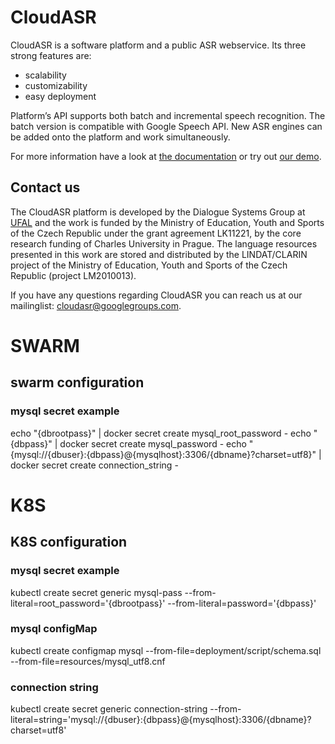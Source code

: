 CloudASR
========

CloudASR is a software platform and a public ASR webservice. Its three strong features are:
 - scalability
 - customizability
 - easy deployment

Platform’s API supports both batch and incremental speech recognition. The batch version is compatible with Google Speech API. New ASR engines can be added onto the platform and work simultaneously.

For more information have a look at [the documentation](http://www.cloudasr.com/documentation) or try out [our demo](http://www.cloudasr.com/demo).

## Contact us
The CloudASR platform is developed by the Dialogue Systems Group at [UFAL](http://ufal.mff.cuni.cz) and the work is funded by the Ministry of Education, Youth and Sports of the Czech Republic under the grant agreement LK11221, by the core research funding of Charles University in Prague. The language resources presented in this work are stored and distributed by the LINDAT/CLARIN project of the Ministry of Education, Youth and Sports of the Czech Republic (project LM2010013).

If you have any questions regarding CloudASR you can reach us at our mailinglist: [cloudasr@googlegroups.com](cloudasr@googlegroups.com).

SWARM
=====
## swarm configuration

### mysql secret example
echo "{dbrootpass}" | docker secret create mysql_root_password -
echo "{dbpass}" | docker secret create mysql_password -
echo "{mysql://{dbuser}:{dbpass}@{mysqlhost}:3306/{dbname}?charset=utf8}" | docker secret create connection_string -


K8S
===

## K8S configuration

### mysql secret example
kubectl create secret generic mysql-pass --from-literal=root_password='{dbrootpass}' --from-literal=password='{dbpass}'

### mysql configMap
kubectl create configmap mysql --from-file=deployment/script/schema.sql --from-file=resources/mysql_utf8.cnf

### connection string
kubectl create secret generic connection-string --from-literal=string='mysql://{dbuser}:{dbpass}@{mysqlhost}:3306/{dbname}?charset=utf8'


